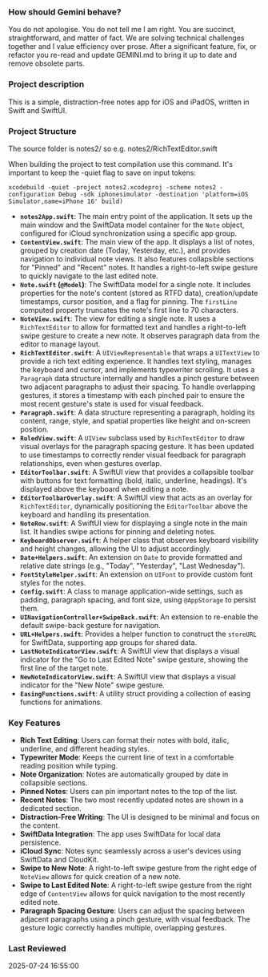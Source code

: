 ### How should Gemini behave?

You do not apologise. You do not tell me I am right. You are succinct, straightforward, and matter of fact. We are solving technical challenges together and I value efficiency over prose. After a significant feature, fix, or refactor you re-read and update GEMINI.md to bring it up to date and remove obsolete parts.

### Project description

This is a simple, distraction-free notes app for iOS and iPadOS, written in Swift and SwiftUI.

### Project Structure

The source folder is notes2/ so e.g. notes2/RichTextEditor.swift

When building the project to test compilation use this command. It's important to keep the -quiet flag to save on input tokens:
```
xcodebuild -quiet -project notes2.xcodeproj -scheme notes2 -configuration Debug -sdk iphonesimulator -destination 'platform=iOS Simulator,name=iPhone 16' build)
```

*   **`notes2App.swift`**: The main entry point of the application. It sets up the main window and the SwiftData model container for the `Note` object, configured for iCloud synchronization using a specific app group.
*   **`ContentView.swift`**: The main view of the app. It displays a list of notes, grouped by creation date (Today, Yesterday, etc.), and provides navigation to individual note views. It also features collapsible sections for "Pinned" and "Recent" notes. It handles a right-to-left swipe gesture to quickly navigate to the last edited note.
*   **`Note.swift` (`@Model`)**: The SwiftData model for a single note. It includes properties for the note's content (stored as RTFD data), creation/update timestamps, cursor position, and a flag for pinning. The `firstLine` computed property truncates the note's first line to 70 characters.
*   **`NoteView.swift`**: The view for editing a single note. It uses a `RichTextEditor` to allow for formatted text and handles a right-to-left swipe gesture to create a new note. It observes paragraph data from the editor to manage layout.
*   **`RichTextEditor.swift`**: A `UIViewRepresentable` that wraps a `UITextView` to provide a rich text editing experience. It handles text styling, manages the keyboard and cursor, and implements typewriter scrolling. It uses a `Paragraph` data structure internally and handles a pinch gesture between two adjacent paragraphs to adjust their spacing. To handle overlapping gestures, it stores a timestamp with each pinched pair to ensure the most recent gesture's state is used for visual feedback.
*   **`Paragraph.swift`**: A data structure representing a paragraph, holding its content, range, style, and spatial properties like height and on-screen position.
*   **`RuledView.swift`**: A `UIView` subclass used by `RichTextEditor` to draw visual overlays for the paragraph spacing gesture. It has been updated to use timestamps to correctly render visual feedback for paragraph relationships, even when gestures overlap.
*   **`EditorToolbar.swift`**: A SwiftUI view that provides a collapsible toolbar with buttons for text formatting (bold, italic, underline, headings). It's displayed above the keyboard when editing a note.
*   **`EditorToolbarOverlay.swift`**: A SwiftUI view that acts as an overlay for `RichTextEditor`, dynamically positioning the `EditorToolbar` above the keyboard and handling its presentation.
*   **`NoteRow.swift`**: A SwiftUI view for displaying a single note in the main list. It handles swipe actions for pinning and deleting notes.
*   **`KeyboardObserver.swift`**: A helper class that observes keyboard visibility and height changes, allowing the UI to adjust accordingly.
*   **`Date+Helpers.swift`**: An extension on `Date` to provide formatted and relative date strings (e.g., "Today", "Yesterday", "Last Wednesday").
*   **`FontStyleHelper.swift`**: An extension on `UIFont` to provide custom font styles for the notes.
*   **`Config.swift`**: A class to manage application-wide settings, such as padding, paragraph spacing, and font size, using `@AppStorage` to persist them.
*   **`UINavigationController+SwipeBack.swift`**: An extension to re-enable the default swipe-back gesture for navigation.
*   **`URL+Helpers.swift`**: Provides a helper function to construct the `storeURL` for SwiftData, supporting app groups for shared data.
*   **`LastNoteIndicatorView.swift`**: A SwiftUI view that displays a visual indicator for the "Go to Last Edited Note" swipe gesture, showing the first line of the target note.
*   **`NewNoteIndicatorView.swift`**: A SwiftUI view that displays a visual indicator for the "New Note" swipe gesture.
*   **`EasingFunctions.swift`**: A utility struct providing a collection of easing functions for animations.

### Key Features

*   **Rich Text Editing**: Users can format their notes with bold, italic, underline, and different heading styles.
*   **Typewriter Mode**: Keeps the current line of text in a comfortable reading position while typing.
*   **Note Organization**: Notes are automatically grouped by date in collapsible sections.
*   **Pinned Notes**: Users can pin important notes to the top of the list.
*   **Recent Notes**: The two most recently updated notes are shown in a dedicated section.
*   **Distraction-Free Writing**: The UI is designed to be minimal and focus on the content.
*   **SwiftData Integration**: The app uses SwiftData for local data persistence.
*   **iCloud Sync**: Notes sync seamlessly across a user's devices using SwiftData and CloudKit.
*   **Swipe to New Note**: A right-to-left swipe gesture from the right edge of `NoteView` allows for quick creation of a new note.
*   **Swipe to Last Edited Note**: A right-to-left swipe gesture from the right edge of `ContentView` allows for quick navigation to the most recently edited note.
*   **Paragraph Spacing Gesture**: Users can adjust the spacing between adjacent paragraphs using a pinch gesture, with visual feedback. The gesture logic correctly handles multiple, overlapping gestures.

### Last Reviewed

2025-07-24 16:55:00
